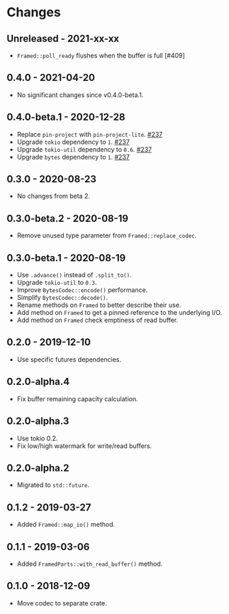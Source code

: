 # Changes

## Unreleased - 2021-xx-xx
* `Framed::poll_ready` flushes when the buffer is full [#409]

## 0.4.0 - 2021-04-20
* No significant changes since v0.4.0-beta.1.


## 0.4.0-beta.1 - 2020-12-28
* Replace `pin-project` with `pin-project-lite`. [#237]
* Upgrade `tokio` dependency to `1`. [#237]
* Upgrade `tokio-util` dependency to `0.6`. [#237]
* Upgrade `bytes` dependency to `1`. [#237]

[#237]: https://github.com/actix/actix-net/pull/237


## 0.3.0 - 2020-08-23
* No changes from beta 2.


## 0.3.0-beta.2 - 2020-08-19
* Remove unused type parameter from `Framed::replace_codec`.


## 0.3.0-beta.1 - 2020-08-19
* Use `.advance()` instead of `.split_to()`.
* Upgrade `tokio-util` to `0.3`.
* Improve `BytesCodec::encode()` performance.
* Simplify `BytesCodec::decode()`.
* Rename methods on `Framed` to better describe their use.
* Add method on `Framed` to get a pinned reference to the underlying I/O.
* Add method on `Framed` check emptiness of read buffer.


## 0.2.0 - 2019-12-10
* Use specific futures dependencies.


## 0.2.0-alpha.4
* Fix buffer remaining capacity calculation.


## 0.2.0-alpha.3
* Use tokio 0.2.
* Fix low/high watermark for write/read buffers.


## 0.2.0-alpha.2
* Migrated to `std::future`.


## 0.1.2 - 2019-03-27
* Added `Framed::map_io()` method.


## 0.1.1 - 2019-03-06
* Added `FramedParts::with_read_buffer()` method.


## 0.1.0 - 2018-12-09
* Move codec to separate crate.
